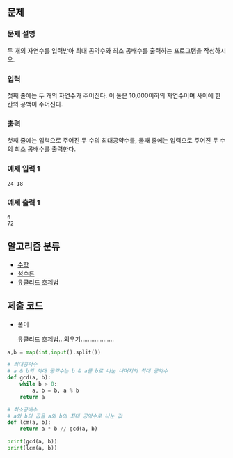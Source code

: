 ## 문제

### 문제 설명

두 개의 자연수를 입력받아 최대 공약수와 최소 공배수를 출력하는 프로그램을 작성하시오.

### 입력

첫째 줄에는 두 개의 자연수가 주어진다. 이 둘은 10,000이하의 자연수이며 사이에 한 칸의 공백이 주어진다.

### 출력

첫째 줄에는 입력으로 주어진 두 수의 최대공약수를, 둘째 줄에는 입력으로 주어진 두 수의 최소 공배수를 출력한다.

### 예제 입력 1

```
24 18

```

### 예제 출력 1

```
6
72
```

## 알고리즘 분류

- [수학](https://www.acmicpc.net/problem/tag/124)
- [정수론](https://www.acmicpc.net/problem/tag/95)
- [유클리드 호제법](https://www.acmicpc.net/problem/tag/26)

## 제출 코드

- 풀이
    
    유클리드 호제법…외우기……………….
    

```python
a,b = map(int,input().split())

# 최대공약수
# a & b의 최대 공약수는 b & a를 b로 나눈 나머지의 최대 공약수
def gcd(a, b):
    while b > 0:
        a, b = b, a % b
    return a

# 최소공배수 
# a와 b의 곱을 a와 b의 최대 공약수로 나눈 값
def lcm(a, b):
    return a * b // gcd(a, b)

print(gcd(a, b))
print(lcm(a, b))
```